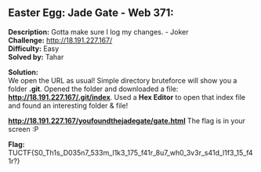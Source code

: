 ## Easter Egg: Jade Gate - Web 371:  

**Description:** Gotta make sure I log my changes. - Joker  
**Challenge:** http://18.191.227.167/  
**Difficulty:** Easy  
**Solved by:** Tahar  

**Solution:**  
We open the URL as usual! Simple directory bruteforce will show you a folder **.git**. Opened the folder and downloaded a file: **http://18.191.227.167/.git/index**. Used a **Hex Editor** to open that index file and found an interesting folder & file!  

**http://18.191.227.167/youfoundthejadegate/gate.html** The flag is in your screen :P  

**Flag:**  
TUCTF{S0_Th1s_D035n7_533m_l1k3_175_f41r_8u7_wh0_3v3r_s41d_l1f3_15_f41r?}
